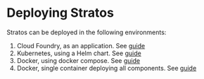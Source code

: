 # Deploying Stratos

Stratos can be deployed in the following environments:

1. Cloud Foundry, as an application. See [guide](cloud-foundry)
2. Kubernetes, using a Helm chart. See [guide](kubernetes)
3. Docker, using docker compose. See [guide](docker-compose)
4. Docker, single container deploying all components. See [guide](all-in-one)

